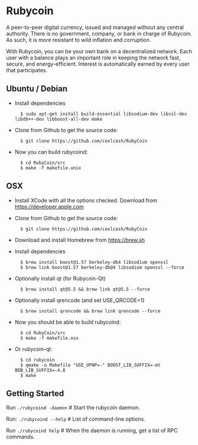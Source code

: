 Rubycoin
========

A peer-to-peer digital currency, issued and managed without any central authority.
There is no government, company, or bank in charge of Rubycoin. As such, it is more resistant to wild inflation and corruption.

With Rubycoin, you can be your own bank on a decentralized network. Each user with a balance plays an important role in keeping the network fast, secure, and energy-efficient. Interest is automatically earned by every user that participates.


## Ubuntu / Debian

* Install dependencies

        $ sudo apt-get install build-essential libsodium-dev libssl-dev libdb++-dev libboost-all-dev make

* Clone from Github to get the source code:

        $ git clone https://github.com/coolcash/RubyCoin

* Now you can build rubycoind:

        $ cd RubyCoin/src
        $ make -f makefile.unix


## OSX

* Install XCode with all the options checked. Download from https://developer.apple.com

* Clone from Github to get the source code:

        $ git clone https://github.com/coolcash/RubyCoin

* Download and install Homebrew from https://brew.sh

* Install dependencies

        $ brew install boost@1.57 berkeley-db4 libsodium openssl
        $ brew link boost@1.57 berkeley-db@4 libsodium openssl --force

* Optionally install qt (for Rubycoin-Qt)

        $ brew install qt@5.5 && brew link qt@5.5 --force

* Optionally install qrencode (and set USE_QRCODE=1)

        $ brew install qrencode && brew link qrencode --force

* Now you should be able to build rubycoind:

        $ cd RubyCoin/src
        $ make -f makefile.osx

* Or rubycoin-qt:

        $ cd rubycoin
        $ qmake -o Makefile "USE_UPNP=-" BOOST_LIB_SUFFIX=-mt BDB_LIB_SUFFIX=-4.8
        $ make


## Getting Started

Run
  `./rubycoind -daemon` # Start the rubycoin daemon.

Run:
  `./rubycoind --help`  # List of command-line options.

Run
  `./rubycoind help` # When the daemon is running, get a list of RPC commands.
